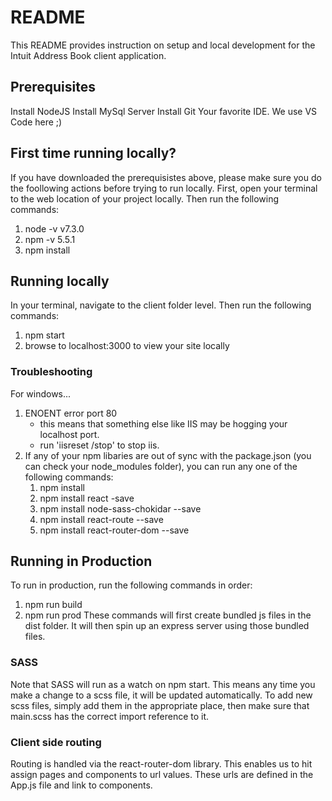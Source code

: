 # README #

This README provides instruction on setup and local development for the Intuit Address Book client application.

## Prerequisites ##
Install NodeJS
Install MySql Server
Install Git
Your favorite IDE. We use VS Code here ;)

## First time running locally? ##
If you have downloaded the prerequisistes above, please make sure you do the foollowing actions before trying to run locally. First, open your terminal to the web location of your project locally. Then run the following commands:
1. node -v
    v7.3.0
2. npm -v
    5.5.1
1. npm install

## Running locally ##
In your terminal, navigate to the client folder level.
Then run the following commands:
1. npm start
2. browse to localhost:3000 to view your site locally

### Troubleshooting ###
For windows...
1. ENOENT error port 80
    - this means that something else like IIS may be hogging your localhost port. 
    - run 'iisreset /stop' to stop iis.
2. If any of your npm libaries are out of sync with the package.json (you can check your node_modules folder), you can run any one of the following commands:
    1. npm install
    2. npm install react -save
    3. npm install node-sass-chokidar --save
    4. npm install react-route --save
    5. npm install react-router-dom --save

## Running in Production ##
To run in production, run the following commands in order:
1. npm run build
2. npm run prod
These commands will first create bundled js files in the dist folder. It will then spin up an express server using those bundled files.

### SASS ###
Note that SASS will run as a watch on npm start. This means any time you make a change to a scss file, it will be updated automatically.
To add new scss files, simply add them in the appropriate place, then make sure that main.scss has the correct import reference to it.

### Client side routing ###
Routing is handled via the react-router-dom library. This enables us to hit assign pages and components to url values. These urls are defined in the App.js file and link to components.